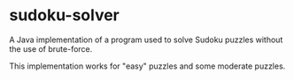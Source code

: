 sudoku-solver
=============

A Java implementation of a program used to solve Sudoku puzzles without the use of brute-force.

This implementation works for "easy" puzzles and some moderate puzzles.